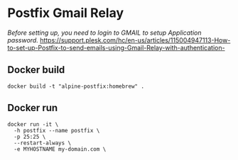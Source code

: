 # Postfix Gmail Relay 

*Before setting up, you need to login to GMAIL to setup Application password.*
https://support.plesk.com/hc/en-us/articles/115004947113-How-to-set-up-Postfix-to-send-emails-using-Gmail-Relay-with-authentication-

## Docker build
```docker build -t "alpine-postfix:homebrew" .```

## Docker run
```
docker run -it \
  -h postfix --name postfix \
  -p 25:25 \
  --restart-always \
  -e MYHOSTNAME my-domain.com \

```
